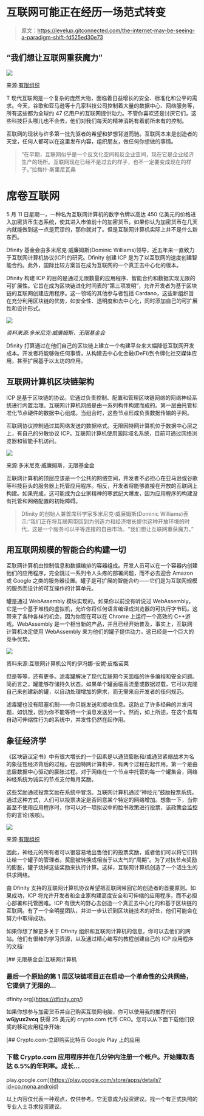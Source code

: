 # 互联网可能正在经历一场范式转变

> 原文：<https://levelup.gitconnected.com/the-internet-may-be-seeing-a-paradigm-shift-fd525ed30e73>

## “我们想让互联网重获魔力”

![](img/8399e6de2822af4e3d31d0417f46a32a.png)

来源:[有限组织](https://miro.medium.com/max/4800/1*_C2zMptYbK0octu5L8zWew.png)

T 现代互联网是一个复杂的庞然大物，面临着日益增长的安全、标准化和公平的需求。今天，谷歌和亚马逊等十几家科技公司控制着大量的数据中心、网络服务等，所有这些都为全球约 47 亿用户的互联网提供动力。不管你喜欢还是讨厌它们，这些科技巨头哪儿也不会去，他们对我们每天的精神消耗有着前所未有的控制。

互联网的现状与许多第一批先驱者的希望和梦想背道而驰。互联网本来是创造者的天堂，任何人都可以在这里发布内容，组织朋友，做任何你想做的事情。

> “在早期，互联网似乎是一个反文化空间和反企业空间，现在它是企业经济生产的场所。互联网现在已经不是过去的样子，也不一定要变成现在的样子。”拉梅什·斯里尼瓦桑

# 席卷互联网

5 月 11 日星期一，一种名为互联网计算机的数字令牌以高达 450 亿美元的价格进入加密货币生态系统，使其进入市值前十的加密货币。如果你认为加密货币在几天内就能做到这一点是荒谬的，那你就对了。但是互联网计算机实际上并不是什么新东西。

Dfinity 基金会由多米尼克·威廉姆斯(Dominic Williams)领导，近五年来一直致力于互联网计算机协议(ICP)的研究。Dfinity 创建 ICP 是为了以互联网的速度创建智能合约。此外，国际比较方案旨在成为互联网的一个真正去中心化的版本。

Dfinity 构建 ICP 的目的是通过无限数量的应用程序、智能合约和数据实现无限的可扩展性。它旨在成为区块链进化时间表的“第三项发明”，允许开发者为基于区块链的互联网创建应用程序。这一领域的其他参与者包括 Cardano，这些新组织旨在充分利用区块链的优势，如安全性、透明度和去中心化，同时添加自己的可扩展性和设计形式。

![](img/767a0c9ff5f9ae002c711dee6e2737cb.png)

*资料来源:多米尼克·威廉姆斯，无限基金会*

Dfinity 打算通过在他们自己的区块链上建立一个构建平台来大幅降低互联网开发成本。开发者将能够做任何事情，从构建去中心化金融(DeFi)到令牌化社交媒体应用，甚至扩展基于以太坊的应用。

## 互联网计算机区块链架构

ICP 是基于区块链的协议。它通过负责控制、配置和管理区块链网络的网络神经系统进行内置治理。互联网计算机网络是由一系列构件构建而成的。第一层由托管标准化节点硬件的数据中心组成。当组合时，这些节点形成负责数据传输的子网。

互联网协议控制通过其网络发送的数据格式。无限因特网计算机位于数据中心层之上，有自己的分散协议 ICP。互联网计算机使用国际域名系统，目前可通过网络浏览器和智能手机访问。

![](img/4f4e05242bbbbc26d2a974f3a052d66b.png)

来源:多米尼克·威廉姆斯，无限基金会

互联网计算机的顶层应该是一个公共的网络空间，开发者不必担心在亚马逊或谷歌等科技巨头的服务器上托管应用程序。相反，开发者将能够直接在开放的互联网上构建。如果完成，这可能成为企业家精神的寒武纪大爆发，因为应用程序的构建没有托管和网络配置的初始障碍。

> Dfinity 的创始人兼首席科学家多米尼克·威廉姆斯(Dominic Williams)表示:“我们正在将互联网带回到为创造力和经济增长提供这种开放环境的时代，这是一个服务可以平等连接的自由市场。“我们想让互联网重获魔力。”

## 用互联网规模的智能合约构建一切

互联网计算机由控制信息和数据编排的容器组成。开发人员可以在一个容器内创建他们的应用程序，完全跳过一系列令人头疼的部署问题，而不必去迎合 Amazon 或 Google 之类的服务器设置。罐子是可扩展的智能合约——它们是为互联网规模的服务而设计的可互操作的计算单元。

罐是通过 WebAssembly 模块实现的。如果你以前没有听说过 WebAssembly，它是一个基于堆栈的虚拟机，允许你将任何语言编译成浏览器的可执行字节码。这带来了各种各样的机会，因为你现在可以在 Chrome 上运行一个高效的 C++游戏。WebAssembly 是一个相当新的产品，并且已经开始普及，事实上，互联网计算机决定使用 WebAssembly 来为他们的罐子提供动力，这已经是一个巨大的竞争优势。

![](img/5549ab4451dc0558799dfaa327e0dc28.png)

资料来源:互联网计算机公司的伊冯娜-安妮·皮格诺莱

但是等等，还有更多。滤毒罐解决了现代互联网今天面临的许多编程和安全问题。简而言之，罐能够存储持久状态。如果单个罐面临高流量或数据过载，它可以克隆自己来创建新的罐，以自动处理增加的需求，而无需来自开发者的任何规范。

滤毒罐也没有阻塞机制——你只能发送和接收信息。这防止了许多经典的并发问题，如饥饿，因为你不能等待一个消息发送另一个。然而，如上所述，在这个具有自动可伸缩性行为的系统中，并发性仍然在起作用。

## 象征经济学

《区块链议定书》中有很大增长的一个因素是以通货膨胀和/或通货紧缩战术为名的象征性经济背后的过程。在因特网计算机中，有两个过程在起作用。第一个是由底层数据中心驱动的膨胀过程。对于网络在一个节点中托管的每一个罐集合，网络神经系统为诚实的节点支付每月奖励。

这些奖励通过投票奖励在系统中冒泡。互联网计算机通过“神经元”鼓励投票系统。通过这种方式，人们可以投票决定是否同意某个特定的网络增加。想象一下，当你甚至不使用应用程序时，你可以对一项拟议中的脸书政策进行投票，该政策会监控你的言论(咳咳)。

![](img/e20d384504bc48540b40ba066469510d.png)

来源:[有限组织](https://miro.medium.com/max/3300/1*SHQ1Il-EiIr48I7ywBgmqw.jpeg)

因此，神经元的所有者可以很容易地出售他们的投票奖励，或者他们可以将它们转让给一个罐子的管理者。奖励被转换成相当于以太气的“周期”。为了对抗节点奖励的膨胀，罐子烧掉这些奖励来执行计算。这样，互联网计算机创造了一个活生生的供求网络。

由 Dfinity 支持的互联网计算机协议希望把互联网带回它的创造者的首要原则。如果成功，ICP 将允许开发者和企业家构建高度安全和可伸缩的应用程序，而不必担心部署和托管困难。ICP 有很大的野心去创造一个真正去中心化的和基于区块链的互联网。有了一个全明星团队，并进一步认识到区块链技术的好处，他们可能会在努力中取得成功。

如果你想了解更多关于 Dfinity 组织和互联网计算机的信息，你可以去他们的网站。他们有很棒的学习资源，以及通过精心编写的教程创建自己的 ICP 应用程序的文档:

[](https://dfinity.org/) [## 无限基金会|互联网计算机

### 最后一个原始的第 1 层区块链项目正在启动一个革命性的公共网络，它提供了无限的…

dfinity.org](https://dfinity.org/) 

如果你想参与加密货币并自己购买互联网电脑，你可以使用我的推荐代码 **w6jyux2vcq** 获得 25 美元的 crypto.com 代币 CRO。您可以从下面下载他们获奖的移动应用程序开始:

[](https://play.google.com/store/apps/details?id=co.mona.android) [## Crypto.com-立即购买比特币 Google Play 上的应用

### 下载 Crypto.com 应用程序并在几分钟内注册一个帐户。开始赚取高达 6.5%的年利率。成长…

play.google.com](https://play.google.com/store/apps/details?id=co.mona.android) 

以上内容仅代表一种观点，仅供参考。它无意成为投资建议。找一个有正式执照的专业人士寻求投资建议。